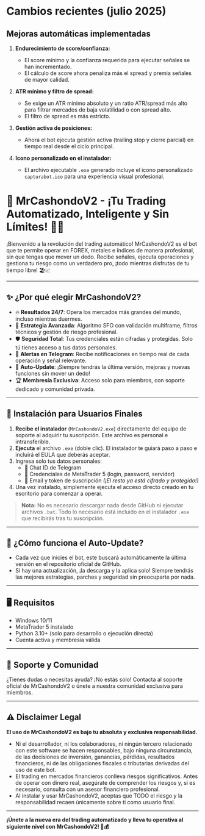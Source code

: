 # Cambios recientes (julio 2025)

## Mejoras automáticas implementadas

1. **Endurecimiento de score/confianza:**
   - El score mínimo y la confianza requerida para ejecutar señales se han incrementado.
   - El cálculo de score ahora penaliza más el spread y premia señales de mayor calidad.
2. **ATR mínimo y filtro de spread:**
   - Se exige un ATR mínimo absoluto y un ratio ATR/spread más alto para filtrar mercados de baja volatilidad o con spread alto.
   - El filtro de spread es más estricto.

3. **Gestión activa de posiciones:**
   - Ahora el bot ejecuta gestión activa (trailing stop y cierre parcial) en tiempo real desde el ciclo principal.
4. **Icono personalizado en el instalador:**
   - El archivo ejecutable `.exe` generado incluye el icono personalizado `capturabot.ico` para una experiencia visual profesional.


# 🚀 MrCashondoV2 - ¡Tu Trading Automatizado, Inteligente y Sin Límites! 💸🤖

¡Bienvenido a la revolución del trading automático! MrCashondoV2 es el bot que te permite operar en FOREX, metales e índices de manera profesional, sin que tengas que mover un dedo. Recibe señales, ejecuta operaciones y gestiona tu riesgo como un verdadero pro, ¡todo mientras disfrutas de tu tiempo libre! 🏖️📈

---

## ✨ ¿Por qué elegir MrCashondoV2?

- 🔥 **Resultados 24/7**: Opera los mercados más grandes del mundo, incluso mientras duermes.
- 🤖 **Estrategia Avanzada**: Algoritmo SFO con validación multiframe, filtros técnicos y gestión de riesgo profesional.
- 🛡️ **Seguridad Total**: Tus credenciales están cifradas y protegidas. Solo tú tienes acceso a tus datos personales.
- 📲 **Alertas en Telegram**: Recibe notificaciones en tiempo real de cada operación y señal relevante.
- 🔄 **Auto-Update**: ¡Siempre tendrás la última versión, mejoras y nuevas funciones sin mover un dedo!
- 🏆 **Membresía Exclusiva**: Acceso solo para miembros, con soporte dedicado y comunidad privada.

---


## 🚀 Instalación para Usuarios Finales
1. **Recibe el instalador** (`MrCashondoV2.exe`) directamente del equipo de soporte al adquirir tu suscripción. Este archivo es personal e intransferible.
2. **Ejecuta** el archivo `.exe` (doble clic). El instalador te guiará paso a paso e incluirá el EULA que deberás aceptar.
3. Ingresa solo tus datos personales:
   - 📲 Chat ID de Telegram
   - 🔑 Credenciales de MetaTrader 5 (login, password, servidor)
   - 📧 Email y token de suscripción
   *(¡El resto ya está cifrado y protegido!)*
4. Una vez instalado, simplemente ejecuta el acceso directo creado en tu escritorio para comenzar a operar.

> **Nota:** No es necesario descargar nada desde GitHub ni ejecutar archivos `.bat`. Todo lo necesario está incluido en el instalador `.exe` que recibirás tras tu suscripción.

---

## 🔄 ¿Cómo funciona el Auto-Update?

- Cada vez que inicies el bot, este buscará automáticamente la última versión en el repositorio oficial de GitHub.
- Si hay una actualización, ¡la descarga y la aplica solo! Siempre tendrás las mejores estrategias, parches y seguridad sin preocuparte por nada.

---

## 🖥️ Requisitos
- Windows 10/11
- MetaTrader 5 instalado
- Python 3.10+ (solo para desarrollo o ejecución directa)
- Cuenta activa y membresía válida

---

## 💬 Soporte y Comunidad
¿Tienes dudas o necesitas ayuda? ¡No estás solo! Contacta al soporte oficial de MrCashondoV2 o únete a nuestra comunidad exclusiva para miembros.

---

## ⚠️ Disclaimer Legal

**El uso de MrCashondoV2 es bajo tu absoluta y exclusiva responsabilidad.**

- Ni el desarrollador, ni los colaboradores, ni ningún tercero relacionado con este software se hacen responsables, bajo ninguna circunstancia, de las decisiones de inversión, ganancias, pérdidas, resultados financieros, ni de las obligaciones fiscales o tributarias derivadas del uso de este bot.
- El trading en mercados financieros conlleva riesgos significativos. Antes de operar con dinero real, asegúrate de comprender los riesgos y, si es necesario, consulta con un asesor financiero profesional.
- Al instalar y usar MrCashondoV2, aceptas que TODO el riesgo y la responsabilidad recaen únicamente sobre ti como usuario final.

---

**¡Únete a la nueva era del trading automatizado y lleva tu operativa al siguiente nivel con MrCashondoV2! 🚀💰**
